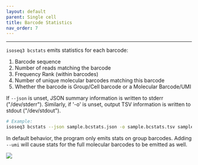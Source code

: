 ```yaml
---
layout: default
parent: Single cell
title: Barcode Statistics
nav_order: 7
---
```


***

`isoseq3 bcstats` emits statistics for each barcode:

1. Barcode sequence
2. Number of reads matching the barcode
3. Frequency Rank (within barcodes)
4. Number of unique molecular barcodes matching this barcode
5. Whether the barcode is Group/Cell barcode or a Molecular Barcode/UMI

If `--json` is unset, JSON summary information is written to stderr ("/dev/stderr").
Similarly, if '-o' is unset, output TSV information is written to stdout ("/dev/stdout").

```bash
# Example:
isoseq3 bcstats --json sample.bcstats.json -o sample.bcstats.tsv sample.bam
```

In default behavior, the program only emits stats on group barcodes.
Adding `--umi` will cause stats for the full molecular barcodes to be emitted as well.

<img src="../../doc/img/isoseq.png"/>
